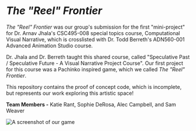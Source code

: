 # _The "Reel" Frontier_

_The "Reel" Frontier_ was our group's submission for the first "mini-project" for Dr. Arnav Jhala's CSC495-008 special topics course, Computational Visual Narrative, which is crosslisted with Dr. Todd Berreth's ADN560-001 Advanced Animation Studio course.

Dr. Jhala and Dr. Berreth taught this shared course, called "Speculative Past / Speculative Future - A Visual Narrative Project Course". Our first project for this course was a Pachinko inspired game, which we called _The "Reel" Frontier_.

This repository contains the proof of concept code, which is incomplete, but represents our work exploring this artistic space!

**Team Members -** Katie Rant, Sophie DeRosa, Alec Campbell, and Sam Weaver

![A screenshot of our game](README_screenshot.png)
